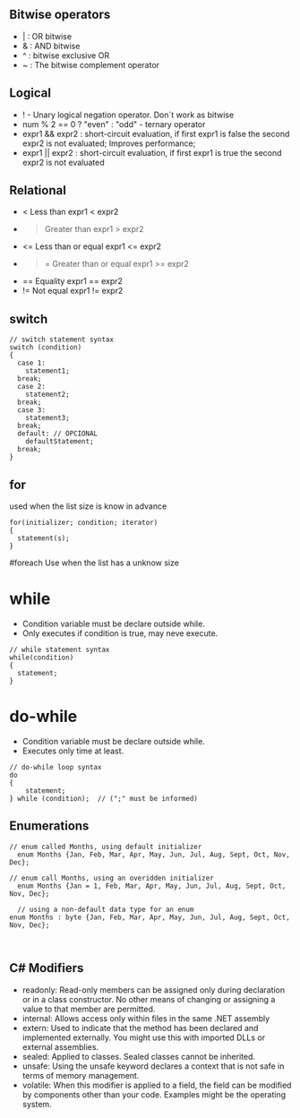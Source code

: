 ## Bitwise operators
- | : OR bitwise
- & : AND bitwise
- ^ : bitwise exclusive OR
- ~ : The bitwise complement operator

## Logical 
- ! - Unary logical negation operator. Don´t work as bitwise
- num % 2 == 0 ? "even" : "odd" - ternary operator
- expr1 && expr2 : short-circuit evaluation, if first expr1 is false the second expr2 is not evaluated; Improves performance;
- expr1 || expr2 : short-circuit evaluation, if first expr1 is true the second expr2 is not evaluated

## Relational
- < Less than expr1 < expr2
- > Greater than expr1 > expr2
- <= Less than or equal expr1 <= expr2
- >= Greater than or equal expr1 >= expr2
- == Equality expr1 == expr2
- != Not equal expr1 != expr2

## switch
```
// switch statement syntax
switch (condition)
{
  case 1:
    statement1;
  break;
  case 2:
    statement2;
  break;
  case 3:
    statement3;
  break;
  default: // OPCIONAL
    defaultStatement;
  break;
}
```

## for
used when the list size is know in advance

```
for(initializer; condition; iterator)
{
  statement(s);
}
```

#foreach
Use when the list has a unknow size

# while
- Condition variable must be declare outside while. 
- Only executes if condition is true, may neve execute.

```
// while statement syntax
while(condition)
{
  statement;
}
```
# do-while
- Condition variable must be declare outside while. 
- Executes only time at least.

```
// do-while loop syntax
do
{
    statement;
} while (condition);  // (";" must be informed)

```

## Enumerations
```
// enum called Months, using default initializer
  enum Months {Jan, Feb, Mar, Apr, May, Jun, Jul, Aug, Sept, Oct, Nov, Dec};

// enum call Months, using an overidden initializer
  enum Months {Jan = 1, Feb, Mar, Apr, May, Jun, Jul, Aug, Sept, Oct, Nov, Dec};
  
  // using a non-default data type for an enum
enum Months : byte {Jan, Feb, Mar, Apr, May, Jun, Jul, Aug, Sept, Oct, Nov, Dec};
  
  
```

## C# Modifiers
- readonly: Read-only members can be assigned only during declaration or in a class constructor.
No other means of changing or assigning a value to that member are permitted.
- internal: Allows access only within files in the same .NET assembly
- extern: Used to indicate that the method has been declared and implemented externally.
You might use this with imported DLLs or external assemblies.
- sealed:  Applied to classes. Sealed classes cannot be inherited.
- unsafe: Using the unsafe keyword declares a context that is not safe in terms of memory management.
- volatile: When this modifier is applied to a field, the field can be modified by components other than your code. Examples might be the operating system.


